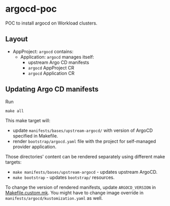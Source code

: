 # argocd-poc

POC to install argocd on Workload clusters.


## Layout

- AppProject: `argocd` contains:
  - Application: `argocd` manages itself:
    -  upstream Argo CD manifests
    - `argocd` AppProject CR
    - `argocd` Application CR

## Updating Argo CD manifests

Run

```
make all
```

This make target will:
  - update `manifests/bases/upstream-argocd/` with version of ArgoCD specified in Makefile.
  - render `bootstrap/argocd.yaml` file with the project for self-managed provider application.

Those directories' content can be rendered separately using different make targets:
  - `make manifests/bases/upstream-argocd` - updates upstream ArgoCD.
  - `make bootstrap` - updates `bootstrap/` resources.

To change the version of rendered manifests, update `ARGOCD_VERSION` in [Makefile.custom.mk](Makefile.custom.mk).
You might have to change image override in `manifests/argocd/kustomization.yaml` as well.